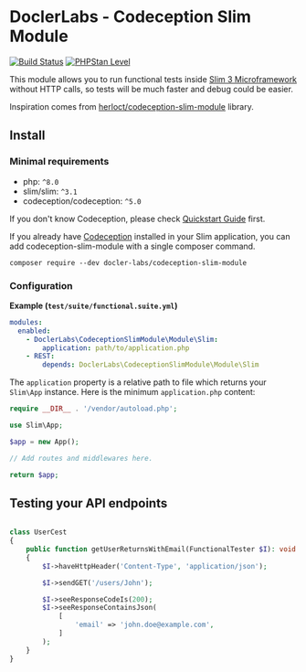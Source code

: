 # DoclerLabs - Codeception Slim Module

[![Build Status](https://img.shields.io/github/workflow/status/DoclerLabs/codeception-slim-module/CI?label=build&style=flat-square)](https://github.com/DoclerLabs/codeception-slim-module/actions?query=workflow%3ACI)
[![PHPStan Level](https://img.shields.io/badge/PHPStan-level%208-brightgreen.svg?style=flat-square)](https://img.shields.io/badge/PHPStan-level%208-brightgreen.svg)

This module allows you to run functional tests inside [Slim 3 Microframework](http://www.slimframework.com/docs/v3/) without HTTP calls,
so tests will be much faster and debug could be easier.

Inspiration comes from [herloct/codeception-slim-module](https://github.com/herloct/codeception-slim-module) library.

## Install

### Minimal requirements
- php: `^8.0`
- slim/slim: `^3.1`
- codeception/codeception: `^5.0`

If you don't know Codeception, please check [Quickstart Guide](https://codeception.com/quickstart) first.

If you already have [Codeception](https://github.com/Codeception/Codeception) installed in your Slim application,
you can add codeception-slim-module with a single composer command.

```shell
composer require --dev docler-labs/codeception-slim-module
```

### Configuration

**Example (`test/suite/functional.suite.yml`)**
```yaml
modules:
  enabled:
    - DoclerLabs\CodeceptionSlimModule\Module\Slim:
        application: path/to/application.php
    - REST:
        depends: DoclerLabs\CodeceptionSlimModule\Module\Slim
```

The `application` property is a relative path to file which returns your `Slim\App` instance.
Here is the minimum `application.php` content:

```php
require __DIR__ . '/vendor/autoload.php';

use Slim\App;

$app = new App();

// Add routes and middlewares here.

return $app;
```

## Testing your API endpoints

```php

class UserCest
{
    public function getUserReturnsWithEmail(FunctionalTester $I): void
    {
        $I->haveHttpHeader('Content-Type', 'application/json');

        $I->sendGET('/users/John');

        $I->seeResponseCodeIs(200);
        $I->seeResponseContainsJson(
            [
                'email' => 'john.doe@example.com',
            ]
        );
    }
}
```
